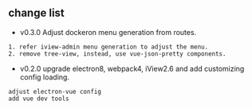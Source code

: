 ## change list

- v0.3.0 Adjust dockeron menu generation from routes.
```
1. refer iview-admin menu generation to adjust the menu.
2. remove tree-view, instead, use vue-json-pretty components.
```

 - v0.2.0 upgrade electron8, webpack4, iView2.6 and add customizing config loading.
 ```
 adjust electron-vue config
 add vue dev tools
 ```